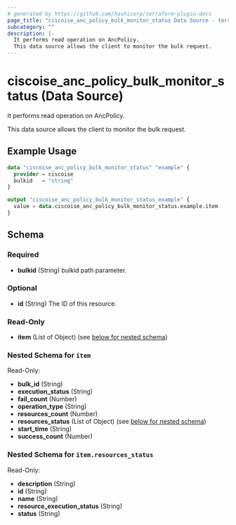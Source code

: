 ```yaml
---
# generated by https://github.com/hashicorp/terraform-plugin-docs
page_title: "ciscoise_anc_policy_bulk_monitor_status Data Source - terraform-provider-ciscoise"
subcategory: ""
description: |-
  It performs read operation on AncPolicy.
  This data source allows the client to monitor the bulk request.
---
```


# ciscoise_anc_policy_bulk_monitor_status (Data Source)

It performs read operation on AncPolicy.

This data source allows the client to monitor the bulk request.

## Example Usage

```terraform
data "ciscoise_anc_policy_bulk_monitor_status" "example" {
  provider = ciscoise
  bulkid   = "string"
}

output "ciscoise_anc_policy_bulk_monitor_status_example" {
  value = data.ciscoise_anc_policy_bulk_monitor_status.example.item
}
```

<!-- schema generated by tfplugindocs -->
## Schema

### Required

- **bulkid** (String) bulkid path parameter.

### Optional

- **id** (String) The ID of this resource.

### Read-Only

- **item** (List of Object) (see [below for nested schema](#nestedatt--item))

<a id="nestedatt--item"></a>
### Nested Schema for `item`

Read-Only:

- **bulk_id** (String)
- **execution_status** (String)
- **fail_count** (Number)
- **operation_type** (String)
- **resources_count** (Number)
- **resources_status** (List of Object) (see [below for nested schema](#nestedobjatt--item--resources_status))
- **start_time** (String)
- **success_count** (Number)

<a id="nestedobjatt--item--resources_status"></a>
### Nested Schema for `item.resources_status`

Read-Only:

- **description** (String)
- **id** (String)
- **name** (String)
- **resource_execution_status** (String)
- **status** (String)


